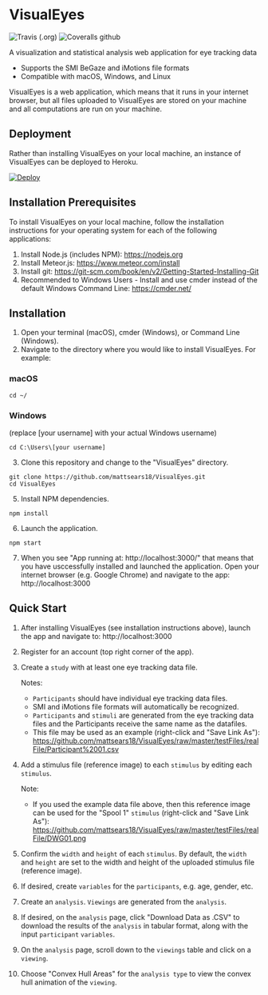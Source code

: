 # VisualEyes
![Travis (.org)](https://img.shields.io/travis/mattsears18/VisualEyes.svg)
![Coveralls github](https://img.shields.io/coveralls/github/mattsears18/VisualEyes.svg)

A visualization and statistical analysis web application for eye tracking data
- Supports the SMI BeGaze and iMotions file formats
- Compatible with macOS, Windows, and Linux

VisualEyes is a web application, which means that it runs in your internet browser, but all files uploaded to VisualEyes are stored on your machine and all computations are run on your machine.

## Deployment
Rather than installing VisualEyes on your local machine, an instance of VisualEyes can be deployed to Heroku.

[![Deploy](https://www.herokucdn.com/deploy/button.svg)](https://heroku.com/deploy)

## Installation Prerequisites
To install VisualEyes on your local machine, follow the installation instructions for your operating system for each of the following applications:
1. Install Node.js (includes NPM): https://nodejs.org
2. Install Meteor.js: https://www.meteor.com/install
3. Install git: https://git-scm.com/book/en/v2/Getting-Started-Installing-Git
4. Recommended to Windows Users - Install and use cmder instead of the default Windows Command Line: https://cmder.net/

## Installation
1. Open your terminal (macOS), cmder (Windows), or Command Line (Windows).
2. Navigate to the directory where you would like to install VisualEyes. For example:
### macOS
```
cd ~/
```
### Windows
(replace [your username] with your actual Windows username)
```
cd C:\Users\[your username]
```
3. Clone this repository and change to the "VisualEyes" directory.
```
git clone https://github.com/mattsears18/VisualEyes.git
cd VisualEyes
```
5. Install NPM dependencies.
```
npm install
```
6. Launch the application.
```
npm start
```
7. When you see "App running at: http://localhost:3000/" that means that you have usccessfully installed and launched the application. Open your internet browser (e.g. Google Chrome) and navigate to the app: http://localhost:3000

## Quick Start
1. After installing VisualEyes (see installation instructions above), launch the app and navigate to: http://localhost:3000
2. Register for an account (top right corner of the app).
3. Create a `study` with at least one eye tracking data file.

    Notes:
    * `Participants` should have individual eye tracking data files.
    * SMI and iMotions file formats will automatically be recognized.
    * `Participants` and `stimuli` are generated from the eye tracking data files and the Participants receive the same name as the datafiles.
    * This file may be used as an example (right-click and "Save Link As"): https://github.com/mattsears18/VisualEyes/raw/master/testFiles/realFile/Participant%2001.csv

4. Add a stimulus file (reference image) to each `stimulus` by editing each `stimulus`.

    Note:
    * If you used the example data file above, then this reference image can be used for the "Spool 1" `stimulus` (right-click and "Save Link As"): https://github.com/mattsears18/VisualEyes/raw/master/testFiles/realFile/DWG01.png


5. Confirm the `width` and `height` of each `stimulus`. By default, the `width` and `height` are set to the width and height of the uploaded stimulus file (reference image).
6. If desired, create `variables` for the `participants`, e.g. age, gender, etc.
7. Create an `analysis`. `Viewings` are generated from the `analysis`.
8. If desired, on the `analysis` page, click "Download Data as .CSV" to download the results of the `analysis` in tabular format, along with the input `participant` `variables`.
9. On the `analysis` page, scroll down to the `viewings` table and click on a `viewing`.
10. Choose "Convex Hull Areas" for the `analysis type` to view the convex hull animation of the `viewing`.
